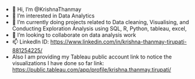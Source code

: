 - 👋 Hi, I’m @KrishnaThanmay
- 👀 I’m interested in Data Analytics
- 🌱 I’m currently doing projects related to Data cleaning, Visualising, and Conducting Exploration Analysis using SQL, R, Python, tableau, excel, 
- 💞️ I’m looking to collaborate on data analysis work
- 📫 LinkedIn ID: https://www.linkedin.com/in/krishna-thanmay-tirupati-881254225/
- Also I am providing my Tableau public account link to notice the visualizations I have done so far link: https://public.tableau.com/app/profile/krishna.thanmay.tirupati/
<!---
KrishnaThanmay/KrishnaThanmay is a ✨ special ✨ repository because its `README.md` (this file) appears on your GitHub profile.
You can click the Preview link to take a look at your changes.
--->
